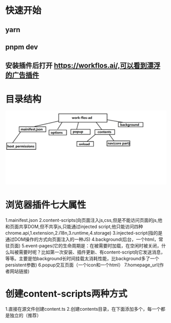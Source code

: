 # 快速开始
## yarn
## pnpm dev
## 安装插件后打开 https://workflos.ai/,可以看到漂浮的广告插件

# 目录结构

![image](./construction.png)

# 浏览器插件七大属性
1.mainifest.json
2.content-scripts(向页面注入js,css,但是不能访问页面的js,他和页面共享DOM,但不共享js,只能通过injected script,他只能访问四种chrome.api,1.extension,2.i18n,3.runtime,4.storage)
3.injected-script(指的是通过DOM操作的方式向页面注入的一种JS)
4.background(后台，一个html，常驻页面)
5.event-pages(它的生命周期是：在被需要时加载，在空闲时被关闭，什么叫被需要时呢？比如第一次安装、插件更新、有content-script向它发送消息，等等。主要是怕background长时间挂载太消耗性能，比background多了一个persistent参数)
6.popup交互页面（一个icon和一个html）
7.homepage_url(作者网站链接)

# 创建content-scripts两种方式
1.直接在源文件创建content.ts
2.创建contents目录，在下面添加多个，每一个都是独立的（推荐）